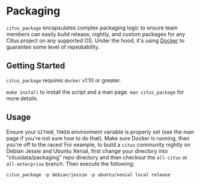 # Packaging

`citus_package` encapsulates complex packaging logic to ensure team members can easily build release, nightly, and custom packages for any Citus project on any supported OS. Under the hood, it's using [Docker][1] to guarantee some level of repeatability.

## Getting Started

`citus_package` requires `docker` v1.10 or greater.

`make install` to install the script and a man page. `man citus_package` for more details.

## Usage

Ensure your `GITHUB_TOKEN` environment variable is properly set (see the man page if you're not sure how to do that). Make sure Docker is running, then you're off to the races! For example, to build a `citus` community nightly on Debian Jessie and Ubuntu Xenial, first change your directory into "citusdata/packaging" repo directory and then checkout the `all-citus` or `all-enterprise` branch. Then execute the following:

`citus_package -p debian/jessie -p ubuntu/xenial local release`

[1]: https://www.docker.com
